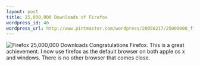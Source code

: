 ```yaml
--- 
layout: post
title: 25,000,000 Downloads of Firefox
wordpress_id: 46
wordpress_url: http://www.pintmaster.com/wordpress/20050217/25000000_firefoxpng-png-image-250x300-pixels/
---
```

<img src="http://factorycity.net/sfx/25000000_firefox.png" alt="Firefox 25,000,000 Downloads" /> 
Congratulations Firefox. This is a great achievement. I now use firefox as the default browser on both apple os x and windows. There is no other browser that comes close.
